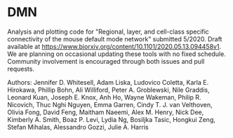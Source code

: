 # DMN
Analysis and plotting code for "Regional, layer, and cell-class specific connectivity of the mouse default mode network" submitted 5/2020. Draft available at https://www.biorxiv.org/content/10.1101/2020.05.13.094458v1.
We are planning on occasional updating these tools with no fixed schedule. Community involvement is encouraged through both issues and pull requests.

Authors: Jennifer D. Whitesell, Adam Liska, Ludovico Coletta, Karla E. Hirokawa, Phillip Bohn, Ali Williford, Peter A. Groblewski, Nile Graddis, Leonard Kuan, Joseph E. Knox, Anh Ho, Wayne Wakeman, Philip R. Nicovich, Thuc Nghi Nguyen, Emma Garren, Cindy T. J. van Velthoven, Olivia Fong, David Feng, Maitham Naeemi, Alex M. Henry, Nick Dee, Kimberly A. Smith, Boaz P. Levi, Lydia Ng, Bosiljka Tasic, Hongkui Zeng, Stefan Mihalas, Alessandro Gozzi, Julie A. Harris

